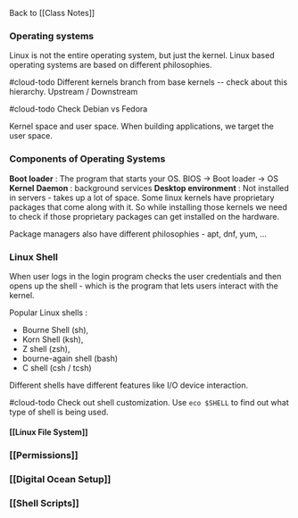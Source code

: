 Back to [[Class Notes]]
### Operating systems
Linux is not the entire operating system, but just the kernel. Linux based operating systems are based on different philosophies. 

#cloud-todo 
Different kernels branch from base kernels -- check about this hierarchy. Upstream / Downstream  

#cloud-todo
Check Debian vs Fedora

Kernel space and user space. When building applications, we target the user space.

### Components of Operating Systems

**Boot loader** : The program that starts your OS. BIOS -> Boot loader -> OS
**Kernel**
**Daemon** : background services
**Desktop environment** : Not installed in servers - takes up a lot of space. Some linux kernels have proprietary packages that come along with it. So while installing those kernels we need to check if those proprietary packages can get installed on the hardware. 

Package managers also have different philosophies - apt, dnf, yum, ...

### Linux Shell

When user logs in the login program checks the user credentials and then opens up the shell - which is the program that lets users interact with the kernel.

Popular Linux shells : 
- Bourne Shell (sh), 
- Korn Shell (ksh), 
- Z shell (zsh), 
- bourne-again shell (bash)
- C shell (csh / tcsh)

Different shells have different features like I/O device interaction.

#cloud-todo 
Check out shell customization. Use `eco $SHELL` to find out what type of shell is being used.

#### [[Linux File System]]
### [[Permissions]]

### [[Digital Ocean Setup]]

### [[Shell Scripts]]
